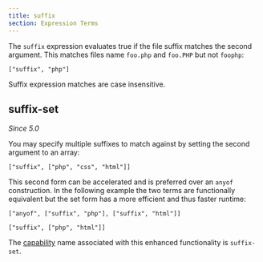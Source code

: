 ```yaml
---
title: suffix
section: Expression Terms
---
```


The `suffix` expression evaluates true if the file suffix matches the second
argument.  This matches files name `foo.php` and `foo.PHP` but not `foophp`:

    ["suffix", "php"]

Suffix expression matches are case insensitive.

## suffix-set

*Since 5.0*

You may specify multiple suffixes to match against by setting the second argument
to an array:

    ["suffix", ["php", "css", "html"]]

This second form can be accelerated and is preferred over an `anyof`
construction.  In the following example the two terms are functionally
equivalent but the set form has a more efficient and thus faster runtime:

    ["anyof", ["suffix", "php"], ["suffix", "html"]]

    ["suffix", ["php", "html"]]

The [capability](/watchman/docs/capabilities.html) name associated with this
enhanced functionality is `suffix-set`.
